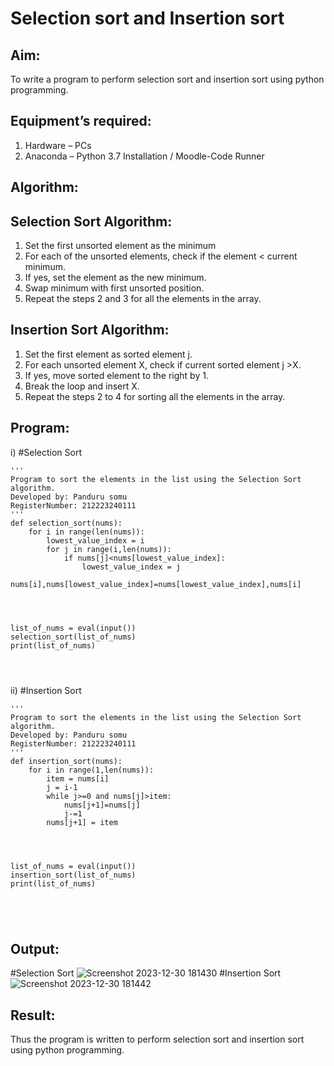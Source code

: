 # Selection sort and Insertion sort
## Aim:
To write a program to perform selection sort and insertion sort using python programming.
## Equipment’s required:
1.	Hardware – PCs
2.	Anaconda – Python 3.7 Installation / Moodle-Code Runner
## Algorithm:
## Selection Sort Algorithm:
1.	Set the first unsorted element as the minimum
2.	For each of the unsorted elements, check if the element < current minimum.
3.	If yes, set the element as the new minimum.
4.	Swap minimum with first unsorted position.
5.	Repeat the steps 2 and 3 for all the elements in the array.
## Insertion Sort Algorithm:
1.	Set the first element as sorted element j.
2.	For each unsorted element X, check if current sorted element j >X.
3.	If yes, move sorted element to the right by 1.
4.	Break the loop and insert X.
5.	Repeat the steps 2 to 4 for sorting all the elements in the array.
## Program:
i)	#Selection Sort
```
''' 
Program to sort the elements in the list using the Selection Sort algorithm.
Developed by: Panduru somu
RegisterNumber: 212223240111
'''
def selection_sort(nums):
    for i in range(len(nums)):
        lowest_value_index = i
        for j in range(i,len(nums)):
            if nums[j]<nums[lowest_value_index]:
                lowest_value_index = j
        nums[i],nums[lowest_value_index]=nums[lowest_value_index],nums[i]
    
    
    
    
list_of_nums = eval(input())
selection_sort(list_of_nums)
print(list_of_nums)




```
ii)	#Insertion Sort
```
''' 
Program to sort the elements in the list using the Selection Sort algorithm.
Developed by: Panduru somu
RegisterNumber: 212223240111
'''
def insertion_sort(nums):
    for i in range(1,len(nums)):
        item = nums[i]
        j = i-1
        while j>=0 and nums[j]>item:
            nums[j+1]=nums[j]
            j-=1
        nums[j+1] = item
    
    
    
    
list_of_nums = eval(input())
insertion_sort(list_of_nums)
print(list_of_nums)





```

## Output:
#Selection Sort
![Screenshot 2023-12-30 181430](https://github.com/Pandurusomu/Sorting-Algorithm/assets/148988619/7178a04c-2117-496e-9c71-02b40a9561f9)
#Insertion Sort
![Screenshot 2023-12-30 181442](https://github.com/Pandurusomu/Sorting-Algorithm/assets/148988619/d5756dcd-fbd5-45cd-bfcc-df1a8fabd9b2)


## Result:
Thus the program is written to perform selection sort and insertion sort using python programming.
